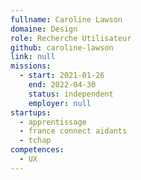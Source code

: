 ```yaml
---
fullname: Caroline Lawson
domaine: Design
role: Recherche Utilisateur
github: caroline-lawson
link: null
missions:
  - start: 2021-01-26
    end: 2022-04-30
    status: independent
    employer: null
startups:
  - apprentissage
  - france connect aidants
  - tchap
competences:
  - UX
---
```

